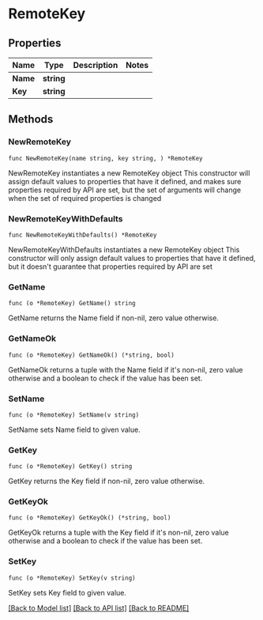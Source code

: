# RemoteKey

## Properties

Name | Type | Description | Notes
------------ | ------------- | ------------- | -------------
**Name** | **string** |  | 
**Key** | **string** |  | 

## Methods

### NewRemoteKey

`func NewRemoteKey(name string, key string, ) *RemoteKey`

NewRemoteKey instantiates a new RemoteKey object
This constructor will assign default values to properties that have it defined,
and makes sure properties required by API are set, but the set of arguments
will change when the set of required properties is changed

### NewRemoteKeyWithDefaults

`func NewRemoteKeyWithDefaults() *RemoteKey`

NewRemoteKeyWithDefaults instantiates a new RemoteKey object
This constructor will only assign default values to properties that have it defined,
but it doesn't guarantee that properties required by API are set

### GetName

`func (o *RemoteKey) GetName() string`

GetName returns the Name field if non-nil, zero value otherwise.

### GetNameOk

`func (o *RemoteKey) GetNameOk() (*string, bool)`

GetNameOk returns a tuple with the Name field if it's non-nil, zero value otherwise
and a boolean to check if the value has been set.

### SetName

`func (o *RemoteKey) SetName(v string)`

SetName sets Name field to given value.


### GetKey

`func (o *RemoteKey) GetKey() string`

GetKey returns the Key field if non-nil, zero value otherwise.

### GetKeyOk

`func (o *RemoteKey) GetKeyOk() (*string, bool)`

GetKeyOk returns a tuple with the Key field if it's non-nil, zero value otherwise
and a boolean to check if the value has been set.

### SetKey

`func (o *RemoteKey) SetKey(v string)`

SetKey sets Key field to given value.



[[Back to Model list]](../README.md#documentation-for-models) [[Back to API list]](../README.md#documentation-for-api-endpoints) [[Back to README]](../README.md)


